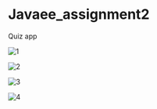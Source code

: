 # Javaee_assignment2
Quiz app

![1](https://github.com/PrashantCSaini/Javaee_assignment2/blob/master/1.PNG)

![2](https://github.com/PrashantCSaini/Javaee_assignment2/blob/master/2.PNG)

![3](https://github.com/PrashantCSaini/Javaee_assignment2/blob/master/3.PNG)

![4](https://github.com/PrashantCSaini/Javaee_assignment2/blob/master/4.PNG)
